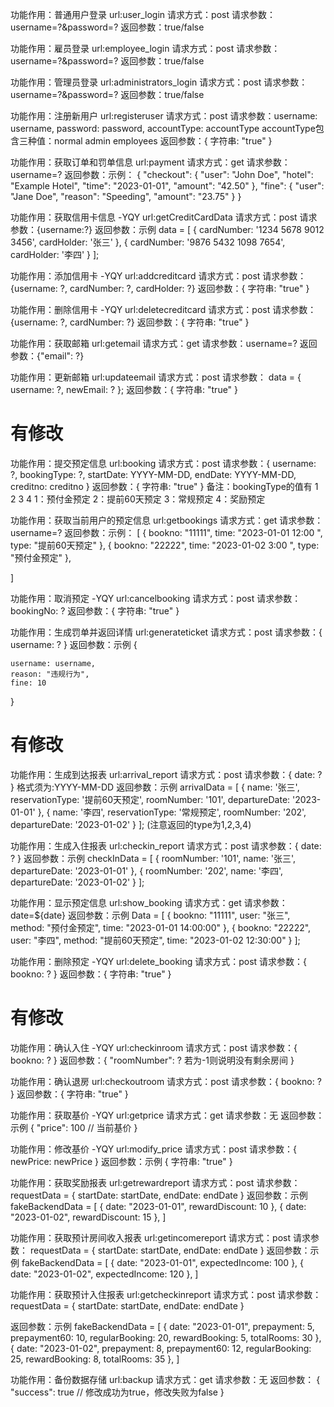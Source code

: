 功能作用：普通用户登录
url:user_login
请求方式：post
请求参数：username=?&password=?
返回参数：true/false

功能作用：雇员登录
url:employee_login
请求方式：post
请求参数：username=?&password=?
返回参数：true/false

功能作用：管理员登录
url:administrators_login
请求方式：post
请求参数：username=?&password=?
返回参数：true/false

功能作用：注册新用户
url:registeruser
请求方式：post
请求参数：username: username,
         password: password,
         accountType: accountType
accountType包含三种值：normal admin employees
返回参数：{
        字符串: "true"
}

功能作用：获取订单和罚单信息
url:payment
请求方式：get
请求参数：username=?
返回参数：示例：
{
    "checkout": {
        "user": "John Doe",
        "hotel": "Example Hotel",
        "time": "2023-01-01",
        "amount": "42.50"
    },
    "fine": {
        "user": "Jane Doe",
        "reason": "Speeding",
        "amount": "23.75"
    }
}


功能作用：获取信用卡信息 -YQY
url:getCreditCardData
请求方式：post
请求参数：{username:?}
返回参数：示例
data = [
           { cardNumber: '1234 5678 9012 3456', cardHolder: '张三' },
           { cardNumber: '9876 5432 1098 7654', cardHolder: '李四' }
       ];

功能作用：添加信用卡 -YQY
url:addcreditcard
请求方式：post
请求参数：{username: ?, cardNumber: ?, cardHolder: ?}
返回参数：{
        字符串: "true"
}

功能作用：删除信用卡 -YQY
url:deletecreditcard
请求方式：post
请求参数：{username: ?, cardNumber: ?}
返回参数：{
        字符串: "true"
}

功能作用：获取邮箱 
url:getemail
请求方式：get
请求参数：username=?
返回参数：{"email": ?}

功能作用：更新邮箱
url:updateemail
请求方式：post
请求参数： data = {
            username: ?,
            newEmail: ?
        };
返回参数：{
        字符串: "true"
}

# 有修改
功能作用：提交预定信息 
url:booking
请求方式：post
请求参数：{
            username: ?,
            bookingType: ?,
            startDate: YYYY-MM-DD,
            endDate: YYYY-MM-DD,
            creditno: creditno
        }
返回参数：{
    字符串: "true"
}
备注：bookingType的值有 1 2 3 4 
1：预付金预定
2：提前60天预定
3：常规预定
4：奖励预定


功能作用：获取当前用户的预定信息
url:getbookings
请求方式：get
请求参数：username=?
返回参数：示例：
[
   { bookno: "11111", time: "2023-01-01 12:00 ", type: "提前60天预定" },
   { bookno: "22222", time: "2023-01-02 3:00 ", type: "预付金预定" },
            
]

功能作用：取消预定 -YQY
url:cancelbooking
请求方式：post
请求参数：bookingNo: ?
返回参数：{
        字符串: "true"
}

功能作用：生成罚单并返回详情 
url:generateticket
请求方式：post
请求参数：{ username: ? }
返回参数：示例
{
   
    username: username,
    reason: "违规行为",
    fine: 10
    
}

# 有修改
功能作用：生成到达报表
url:arrival_report
请求方式：post
请求参数：{ date: ? } 格式须为:YYYY-MM-DD
返回参数：示例
arrivalData = [
                { name: '张三', reservationType: '提前60天预定', roomNumber: '101', departureDate: '2023-01-01' },
                { name: '李四', reservationType: '常规预定', roomNumber: '202', departureDate: '2023-01-02' }
            ];  (注意返回的type为1,2,3,4)

功能作用：生成入住报表
url:checkin_report
请求方式：post
请求参数：{ date: ? }
返回参数：示例
checkInData = [
                { roomNumber: '101', name: '张三', departureDate: '2023-01-01' },
                { roomNumber: '202', name: '李四', departureDate: '2023-01-02' }
            ];

功能作用：显示预定信息
url:show_booking
请求方式：get
请求参数：date=${date}
返回参数：示例
Data = [
                {
                    bookno: "11111",
                    user: "张三",
                    method: "预付金预定",
                    time: "2023-01-01 14:00:00"
                },
                {
                    bookno: "22222",
                    user: "李四",
                    method: "提前60天预定",
                    time: "2023-01-02 12:30:00"
                }
            ];

功能作用：删除预定 -YQY
url:delete_booking
请求方式：post
请求参数：{ bookno: ? }
返回参数：{
        字符串: "true"
}

# 有修改
功能作用：确认入住 -YQY
url:checkinroom
请求方式：post
请求参数：{ bookno: ? }
返回参数：{
    "roomNumber": ? 
    若为-1则说明没有剩余房间
}

功能作用：确认退房
url:checkoutroom
请求方式：post
请求参数：{ bookno: ? }
返回参数：{
    字符串: "true"
}

功能作用：获取基价 -YQY
url:getprice
请求方式：get
请求参数：无
返回参数：示例
{
    "price": 100 // 当前基价
}

功能作用：修改基价 -YQY
url:modify_price
请求方式：post
请求参数：{ newPrice: newPrice }
返回参数：示例
{
        字符串: "true"
}


功能作用：获取奖励报表
url:getrewardreport
请求方式：post
请求参数：
requestData = {
                startDate: startDate,
                endDate: endDate
            }
返回参数：示例
fakeBackendData = [
                { date: "2023-01-01", rewardDiscount: 10 },
                { date: "2023-01-02", rewardDiscount: 15 },
            ]

功能作用：获取预计房间收入报表
url:getincomereport
请求方式：post
请求参数：
requestData = {
                startDate: startDate,
                endDate: endDate
            }
返回参数：示例
fakeBackendData = [
                { date: "2023-01-01", expectedIncome: 100 },
                { date: "2023-01-02", expectedIncome: 120 },
            ]

功能作用：获取预计入住报表
url:getcheckinreport
请求方式：post
请求参数：
requestData = {
                startDate: startDate,
                endDate: endDate
            }

返回参数：示例
fakeBackendData = [
                { date: "2023-01-01", prepayment: 5, prepayment60: 10, regularBooking: 20, rewardBooking: 5, totalRooms: 30 },
                { date: "2023-01-02", prepayment: 8, prepayment60: 12, regularBooking: 25, rewardBooking: 8, totalRooms: 35 },
            ]

功能作用：备份数据存储
url:backup
请求方式：get
请求参数：无
返回参数：
{
    "success": true // 修改成功为true，修改失败为false
}
